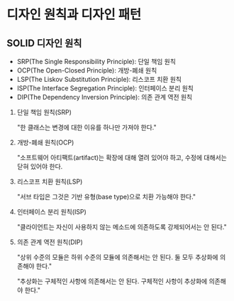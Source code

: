 # 디자인 원칙과 디자인 패턴

## SOLID 디자인 원칙

- SRP(The Single Responsibility Principle): 단일 책임 원칙
- OCP(The Open-Closed Principle): 개방-폐쇄 원칙
- LSP(The Liskov Substitution Principle): 리스코프 치환 원칙
- ISP(The Interface Segregation Principle): 인터페이스 분리 원칙
- DIP(The Dependency Inversion Principle): 의존 관계 역전 원칙

1. 단일 책임 원칙(SRP)

   "한 클래스는 변경에 대한 이유를 하나만 가져야 한다."

2. 개방-폐쇄 원칙(OCP)

   "소프트웨어 아티팩트(artifact)는 확장에 대해 열려 있어야 하고, 수정에 대해서는 닫혀 있어야 한다.

3. 리스코프 치환 원칙(LSP)

   "서브 타입은 그것은 기반 유형(base type)으로 치환 가능해야 한다."

4. 인터페이스 분리 원칙(ISP)

   "클라이언트는 자신이 사용하지 않는 메소드에 의존하도록 강제되어서는 안 된다."

5. 의존 관계 역전 원칙(DIP)

   "상위 수준의 모듈은 하위 수준의 모듈에 의존해서는 안 된다. 둘 모두 추상화에 의존해야 한다."

   "추상화는 구체적인 사항에 의존해서는 안 된다. 구체적인 사항이 추상화에 의존해야 한다."
